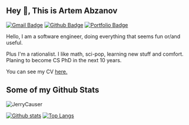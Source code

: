 ## Hey 👋, This is Artem Abzanov
[![Gmail Badge](https://img.shields.io/badge/-jerrycauser@gmail.com-c14438?style=flat&logo=Gmail&logoColor=white&link=mailto:jerrycauser@gmail.com)](mailto:jerrycauser@gmail.com) [![Github Badge](https://img.shields.io/badge/-JerryCauser-grey?style=flat&logo=github&logoColor=white&link=https://github.com/JerryCauser/)](https://www.github.com/JerryCauser/) [![Portfolio Badge](https://img.shields.io/badge/portfolio-web-blue?style=flat&link=abzanov.com/)](abzanov.com/) <p align='left'>
Hello, I am a software engineer, doing everything that seems fun or/and useful.
  
Plus I'm a rationalist. I like math, sci-pop, learning new stuff and comfort.
  Planing to become CS PhD in the next 10 years. </p><p align='left'> You can see my CV <a href='https://abzanov.com/en/resume ' target=_blank><u>here</u>.</a></p>
## Some of my Github Stats
<p align=left> <img src=https://komarev.com/ghpvc/?username=JerryCauser alt=JerryCauser /> </p>

[![Github stats](https://github-readme-stats.vercel.app/api?username=JerryCauser&theme=dracula&show_icons=true&include_all_commits=true)](https://github.com/JerryCauser/github-readme-stats)
[![Top Langs](https://github-readme-stats.vercel.app/api/top-langs/?username=JerryCauser&theme=dracula&layout=compact)](https://github.com/JerryCauser/github-readme-stats)


<!--
**JerryCauser/JerryCauser** is a ✨ _special_ ✨ repository because its `README.md` (this file) appears on your GitHub profile.

Here are some ideas to get you started:

- 🔭 I’m currently working on ...
- 🌱 I’m currently learning ...
- 👯 I’m looking to collaborate on ...
- 🤔 I’m looking for help with ...
- 💬 Ask me about ...
- 📫 How to reach me: ...
- 😄 Pronouns: ...
- ⚡ Fun fact: ...
-->
